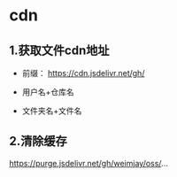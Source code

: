 # cdn

## 1.获取文件cdn地址
- 前缀：
https://cdn.jsdelivr.net/gh/

- 用户名+仓库名

- 文件夹名+文件名

## 2.清除缓存
https://purge.jsdelivr.net/gh/weimjay/oss/...
